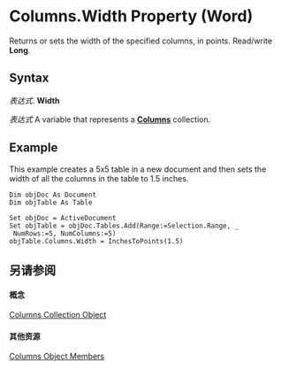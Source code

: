 
# Columns.Width Property (Word)

Returns or sets the width of the specified columns, in points. Read/write  **Long**.


## Syntax

 _表达式_. **Width**

 _表达式_ A variable that represents a **[Columns](7c2d1353-cbc4-a162-83a1-6cac1300266f.md)** collection.


## Example

This example creates a 5x5 table in a new document and then sets the width of all the columns in the table to 1.5 inches.


```
Dim objDoc As Document 
Dim objTable As Table 
 
Set objDoc = ActiveDocument 
Set objTable = objDoc.Tables.Add(Range:=Selection.Range, _ 
 NumRows:=5, NumColumns:=5) 
objTable.Columns.Width = InchesToPoints(1.5)
```


## 另请参阅


#### 概念


[Columns Collection Object](7c2d1353-cbc4-a162-83a1-6cac1300266f.md)
#### 其他资源


[Columns Object Members](http://msdn.microsoft.com/library/0c588082-0571-6261-e15f-12c0f076052f%28Office.15%29.aspx)